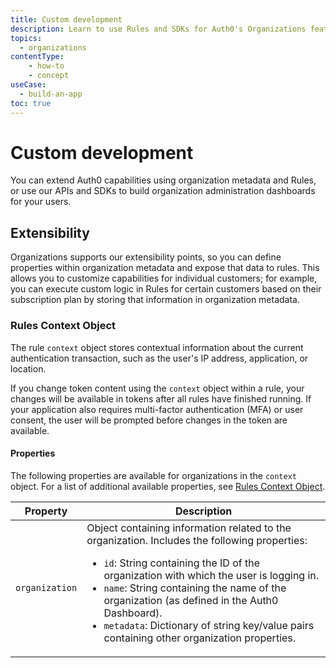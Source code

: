 ```yaml
---
title: Custom development
description: Learn to use Rules and SDKs for Auth0's Organizations feature.
topics:
  - organizations
contentType: 
    - how-to
    - concept
useCase:
  - build-an-app
toc: true
---
```


# Custom development

You can extend Auth0 capabilities using organization metadata and Rules, or use our APIs and SDKs to build organization administration dashboards for your users.

## Extensibility

Organizations supports our extensibility points, so you can define properties within organization metadata and expose that data to rules. This allows you to customize capabilities for individual customers; for example, you can execute custom logic in Rules for certain customers based on their subscription plan by storing that information in organization metadata.

### Rules Context Object

The rule `context` object stores contextual information about the current authentication transaction, such as the user's IP address, application, or location.

If you change token content using the `context` object within a rule, your changes will be available in tokens after all rules have finished running. If your application also requires multi-factor authentication (MFA) or user consent, the user will be prompted before changes in the token are available.

#### Properties

The following properties are available for organizations in the `context` object. For a list of additional available properties, see [Rules Context Object](/rules/context-object).

| Property | Description |
| - | - |
| `organization` | Object containing information related to the organization. Includes the following properties:<ul><li><code>id</code>: String containing the ID of the organization with which the user is logging in.</li><li><code>name</code>: String containing the name of the organization (as defined in the Auth0 Dashboard).</li><li><code>metadata</code>: Dictionary of string key/value pairs containing other organization properties.</li></ul> |
 